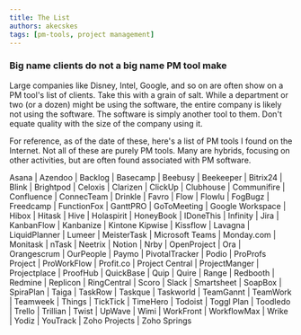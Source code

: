 ```yaml
---
title: The List
authors: akecskes
tags: [pm-tools, project management]
---
```


### Big name clients do not a big name PM tool make

Large companies like Disney, Intel, Google, and so on are often show on a PM tool's list of clients. Take this with a grain of salt. While a department or two (or a dozen) might be using the software, the entire company is likely not using the software. The software is simply another tool to them. Don't equate quality with the size of the company using it.

For reference, as of the date of these, here's a list of PM tools I found on the Internet. Not all of these are purely PM tools. Many are hybrids, focusing on other activities, but are often found associated with PM software.

Asana |
Azendoo |
Backlog |
Basecamp |
Beebusy |
Beekeeper |
Bitrix24 |
Blink |
Brightpod |
Celoxis |
Clarizen |
ClickUp |
Clubhouse |
Communifire |
Confluence |
ConnecTeam |
Drinkle |
Favro |
Flow |
Flowlu |
FogBugz |
Freedcamp |
FunctionFox |
GanttPRO |
GoToMeeting |
Google Workspace |
Hibox |
Hitask |
Hive |
Holaspirit |
HoneyBook |
IDoneThis |
Infinity |
Jira |
KanbanFlow |
Kanbanize |
Kintone
Kipwise |
Kissflow |
Lavagna |
LiquidPlanner |
Lumeer |
MeisterTask |
Microsoft Teams |
Monday.com |
Monitask |
nTask |
Neetrix |
Notion |
Nrby |
OpenProject |
Ora |
Orangescrum |
OurPeople |
Paymo |
PivotalTracker |
Podio |
ProProfs Project |
ProWorkFlow |
Profit.co |
Project Central |
ProjectManger |
Projectplace |
ProofHub |
QuickBase |
Quip |
Quire |
Range |
Redbooth |
Redmine |
Replicon |
RingCentral |
Scoro |
Slack |
Smartsheet |
SoapBox |
SpiraPlan |
Taiga |
TaskRow |
Taskque |
Taskworld |
TeamGannt |
TeamWork |
Teamweek |
Things |
TickTick |
TimeHero |
Todoist |
Toggl Plan |
Toodledo |
Trello |
Trillian |
Twist |
UpWave |
Wimi |
WorkFront |
WorkflowMax |
Wrike |
Yodiz |
YouTrack |
Zoho Projects |
Zoho Springs
